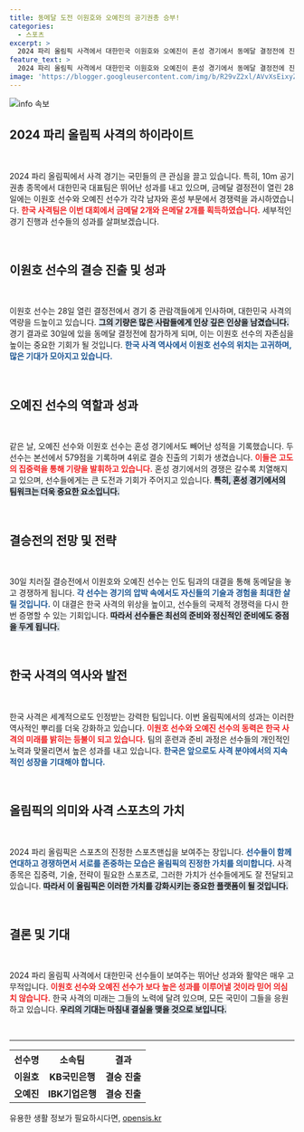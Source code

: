 ```yaml
---
title: 동메달 도전 이원호와 오예진의 공기권총 승부!
categories:
  - 스포츠
excerpt: >
  2024 파리 올림픽 사격에서 대한민국 이원호와 오예진이 혼성 경기에서 동메달 결정전에 진출! 이들은 인도팀과 치열한 경쟁을 벌일 예정, 결과에 대한 기대감이 고조된다. 클릭해서 생생한 순간을 확인하세요!
feature_text: >
  2024 파리 올림픽 사격에서 대한민국 이원호와 오예진이 혼성 경기에서 동메달 결정전에 진출! 이들은 인도팀과 치열한 경쟁을 벌일 예정, 결과에 대한 기대감이 고조된다. 클릭해서 생생한 순간을 확인하세요!
image: 'https://blogger.googleusercontent.com/img/b/R29vZ2xl/AVvXsEixyZcFfHzMRdzZMjFBmAUKJYCLCGyLL1o632UiGVXcaFdKo_bkvkuCioo0uUKlGfBVcT3P84aROyZIXSBEx3Aw5nCQ3pTgDom1WDC4m8eifvWiAmWEEVb4x6G_l8C0QH225ldMjyaFvpxGEBGNO37VmDTDMHGhJPq73UglMfDca1-0aw/s1600/blogspot.png'
---
```


<p><img src="https://blogger.googleusercontent.com/img/b/R29vZ2xl/AVvXsEixyZcFfHzMRdzZMjFBmAUKJYCLCGyLL1o632UiGVXcaFdKo_bkvkuCioo0uUKlGfBVcT3P84aROyZIXSBEx3Aw5nCQ3pTgDom1WDC4m8eifvWiAmWEEVb4x6G_l8C0QH225ldMjyaFvpxGEBGNO37VmDTDMHGhJPq73UglMfDca1-0aw/s1600/blogspot.png" alt="info 속보" /></p>

<h2 data-ke-size="size26">2024 파리 올림픽 사격의 하이라이트</h2>

<p data-ke-size="size16">&nbsp;</p>

<p>2024 파리 올림픽에서 사격 경기는 국민들의 큰 관심을 끌고 있습니다. 특히, 10m 공기권총 종목에서 대한민국 대표팀은 뛰어난 성과를 내고 있으며, 금메달 결정전이 열린 28일에는 이원호 선수와 오예진 선수가 각각 남자와 혼성 부문에서 경쟁력을 과시하였습니다. <b><span style="color: #ee2323;">한국 사격팀은 이번 대회에서 금메달 2개와 은메달 2개를 획득하였습니다.</span></b> 세부적인 경기 진행과 선수들의 성과를 살펴보겠습니다.</p>

<p data-ke-size="size16">&nbsp;</p>

<h2 data-ke-size="size26">이원호 선수의 결승 진출 및 성과</h2>

<p data-ke-size="size16">&nbsp;</p>

<p>이원호 선수는 28일 열린 결정전에서 경기 중 관람객들에게 인사하며, 대한민국 사격의 역량을 드높이고 있습니다. <b><span style="background-color: #21538527;">그의 기량은 많은 사람들에게 인상 깊은 인상을 남겼습니다.</span></b> 경기 결과로 30일에 있을 동메달 결정전에 참가하게 되며, 이는 이원호 선수의 자존심을 높이는 중요한 기회가 될 것입니다. <b><span style="color: #1a5490;">한국 사격 역사에서 이원호 선수의 위치는 고귀하며, 많은 기대가 모아지고 있습니다.</span></b></p>

<p data-ke-size="size16">&nbsp;</p>

<h2 data-ke-size="size26">오예진 선수의 역할과 성과</h2>

<p data-ke-size="size16">&nbsp;</p>

<p>같은 날, 오예진 선수와 이원호 선수는 혼성 경기에서도 빼어난 성적을 기록했습니다. 두 선수는 본선에서 579점을 기록하며 4위로 결승 진출의 기회가 생겼습니다. <b><span style="color: #ee2323;">이들은 고도의 집중력을 통해 기량을 발휘하고 있습니다.</span></b> 혼성 경기에서의 경쟁은 갈수록 치열해지고 있으며, 선수들에게는 큰 도전과 기회가 주어지고 있습니다. <b><span style="background-color: #21538527;">특히, 혼성 경기에서의 팀워크는 더욱 중요한 요소입니다.</span></b></p>

<p data-ke-size="size16">&nbsp;</p>

<h2 data-ke-size="size26">결승전의 전망 및 전략</h2>

<p data-ke-size="size16">&nbsp;</p>

<p>30일 치러질 결승전에서 이원호와 오예진 선수는 인도 팀과의 대결을 통해 동메달을 놓고 경쟁하게 됩니다. <b><span style="color: #1a5490;">각 선수는 경기의 압박 속에서도 자신들의 기술과 경험을 최대한 살릴 것입니다.</span></b> 이 대결은 한국 사격의 위상을 높이고, 선수들의 국제적 경쟁력을 다시 한 번 증명할 수 있는 기회입니다. <b><span style="background-color: #21538527;">따라서 선수들은 최선의 준비와 정신적인 준비에도 중점을 두게 됩니다.</span></b></p>

<p data-ke-size="size16">&nbsp;</p>

<h2 data-ke-size="size26">한국 사격의 역사와 발전</h2>

<p data-ke-size="size16">&nbsp;</p>

<p>한국 사격은 세계적으로도 인정받는 강력한 팀입니다. 이번 올림픽에서의 성과는 이러한 역사적인 뿌리를 더욱 강화하고 있습니다. <b><span style="color: #ee2323;">이원호 선수와 오예진 선수의 동력은 한국 사격의 미래를 밝히는 등불이 되고 있습니다.</span></b> 팀의 훈련과 준비 과정은 선수들의 개인적인 노력과 맞물리면서 높은 성과를 내고 있습니다. <b><span style="color: #1a5490;">한국은 앞으로도 사격 분야에서의 지속적인 성장을 기대해야 합니다.</span></b></p>

<p data-ke-size="size16">&nbsp;</p>

<h2 data-ke-size="size26">올림픽의 의미와 사격 스포츠의 가치</h2>

<p data-ke-size="size16">&nbsp;</p>

<p>2024 파리 올림픽은 스포츠의 진정한 스포츠맨십을 보여주는 장입니다. <b><span style="color: #1a5490;">선수들이 함께 연대하고 경쟁하면서 서로를 존중하는 모습은 올림픽의 진정한 가치를 의미합니다.</span></b> 사격 종목은 집중력, 기술, 전략이 필요한 스포츠로, 그러한 가치가 선수들에게도 잘 전달되고 있습니다. <b><span style="background-color: #21538527;">따라서 이 올림픽은 이러한 가치를 강화시키는 중요한 플랫폼이 될 것입니다.</span></b></p>

<p data-ke-size="size16">&nbsp;</p>

<h2 data-ke-size="size26">결론 및 기대</h2>

<p data-ke-size="size16">&nbsp;</p>

<p>2024 파리 올림픽 사격에서 대한민국 선수들이 보여주는 뛰어난 성과와 활약은 매우 고무적입니다. <b><span style="color: #ee2323;">이원호 선수와 오예진 선수가 보다 높은 성과를 이루어낼 것이라 믿어 의심치 않습니다.</span></b> 한국 사격의 미래는 그들의 노력에 달려 있으며, 모든 국민이 그들을 응원하고 있습니다. <b><span style="background-color: #21538527;">우리의 기대는 마침내 결실을 맺을 것으로 보입니다.</span></b></p>

<p data-ke-size="size16">&nbsp;</p>

<hr>

<table style="width: 100%; border-collapse: collapse;">
  <tr>
    <th style="text-align: center; height: 17px;"><b>선수명</b></th>
    <th style="text-align: center; height: 17px;"><b>소속팀</b></th>
    <th style="text-align: center; height: 17px;"><b>결과</b></th>
  </tr>
  <tr>
    <td style="text-align: center; height: 17px;"><b>이원호</b></td>
    <td style="text-align: center; height: 17px;"><b>KB국민은행</b></td>
    <td style="text-align: center; height: 17px;"><b>결승 진출</b></td>
  </tr>
  <tr>
    <td style="text-align: center; height: 17px;"><b>오예진</b></td>
    <td style="text-align: center; height: 17px;"><b>IBK기업은행</b></td>
    <td style="text-align: center; height: 17px;"><b>결승 진출</b></td>
  </tr>
</table>
유용한 생활 정보가 필요하시다면, <a href="https://opensis.kr" rel="dofollow">opensis.kr</a>


